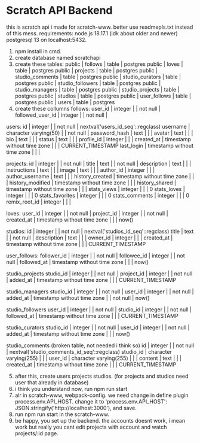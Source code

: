 # Scratch API Backend
this is scratch api i made for scratch-www.
better use readmepls.txt instead of this mess.
requirements:
node.js 18.17.1 (idk about older and newer)
postgresql 13 on localhost:5432.
1. npm install in cmd.
2. create database named scratchapi
3. create these tables:
 public | follows          | table | postgres
 public | loves            | table | postgres
 public | projects         | table | postgres
 public | studio_comments  | table | postgres
 public | studio_curators  | table | postgres
 public | studio_followers | table | postgres
 public | studio_managers  | table | postgres
 public | studio_projects  | table | postgres
 public | studios          | table | postgres
 public | user_follows     | table | postgres
 public | users            | table | postgres
4. create these collumns
follows:
 user_id          | integer |           | not null |
 followed_user_id | integer |           | not null |

users:
 id            | integer                     |           | not null | nextval('users_id_seq'::regclass)
 username      | character varying(50)       |           | not null |
 password_hash | text                        |           |          |
 avatar        | text                        |           |          |
 bio           | text                        |           |          |
 status        | text                        |           |          |
 profile_id    | integer                     |           |          |
 created_at    | timestamp without time zone |           |          | CURRENT_TIMESTAMP
 last_login    | timestamp without time zone |           |          |


projects:
 id               | integer                     |           | not null |
 title            | text                        |           | not null |
 description      | text                        |           |          |
 instructions     | text                        |           |          |
 image            | text                        |           |          |
 author_id        | integer                     |           |          |
 author_username  | text                        |           |          |
 history_created  | timestamp without time zone |           |          |
 history_modified | timestamp without time zone |           |          |
 history_shared   | timestamp without time zone |           |          |
 stats_views      | integer                     |           |          | 0
 stats_loves      | integer                     |           |          | 0
 stats_favorites  | integer                     |           |          | 0
 stats_comments   | integer                     |           |          | 0
 remix_root_id    | integer                     |           |          |


loves:
 user_id    | integer                     |           | not null |
 project_id | integer                     |           | not null |
 created_at | timestamp without time zone |           |          | now()


studios:
 id          | integer                     |           | not null | nextval('studios_id_seq'::regclass)
 title       | text                        |           | not null |
 description | text                        |           |          |
 owner_id    | integer                     |           |          |
 created_at  | timestamp without time zone |           |          | CURRENT_TIMESTAMP

user_follows:
 follower_id | integer                     |           | not null |
 followee_id | integer                     |           | not null |
 followed_at | timestamp without time zone |           |          | now()

studio_projects
 studio_id  | integer                     |           | not null |
 project_id | integer                     |           | not null |
 added_at   | timestamp without time zone |           |          | CURRENT_TIMESTAMP

studio_managers
 studio_id | integer                     |           | not null |
 user_id   | integer                     |           | not null |
 added_at  | timestamp without time zone |           | not null | now()

studio_followers
 user_id     | integer                     |           | not null |
 studio_id   | integer                     |           | not null |
 followed_at | timestamp without time zone |           |          | CURRENT_TIMESTAMP

studio_curators
 studio_id | integer                     |           | not null |
 user_id   | integer                     |           | not null |
 added_at  | timestamp without time zone |           |          | now()


studio_comments (broken table, not needed i think so)
 id         | integer                     |           | not null | nextval('studio_comments_id_seq'::regclass)
 studio_id  | character varying(255)      |           |          |
 user_id    | character varying(255)      |           |          |
 content    | text                        |           |          |
 created_at | timestamp without time zone |           |          | CURRENT_TIMESTAMP

5. after this, create users projects studios. (for projects and studios need user that already in database)
6. i think you understand now, run npm run start
7. alr in scratch-www, webpack-config. we need change in define plugin process.env.API_HOST. 
change it to 'process.env.API_HOST': JSON.stringify('http://localhost:3000'), and save.
8. run npm run start in the scratch-www.
9. be happy, you set up the backend.
the accounts doesnt work, i mean work but really you cant edit projects with account and watch projects/:id 
page.
